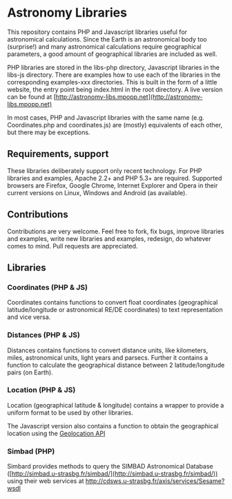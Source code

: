 Astronomy Libraries
===================

This repository contains PHP and Javascript libraries useful for astronomical calculations. Since the Earth is an astronomical body too (surprise!) and many astronomical calculations require geographical parameters, a good amount of geographical libraries are included as well.

PHP libraries are stored in the libs-php directory, Javascript libraries in the libs-js directory. There are examples how to use each of the libraries in the corresponding examples-xxx directories. This is built in the form of a little website, the entry point being index.html in the root directory. A live version can be found at [http://astronomy-libs.mpopp.net](http://astronomy-libs.mpopp.net)

In most cases, PHP and Javascript libraries with the same name (e.g. Coordinates.php and coordinates.js) are (mostly) equivalents of each other, but there may be exceptions.

Requirements, support
---------------------

These libraries deliberately support only recent technology. For PHP libraries and examples, Apache 2.2+ and PHP 5.3+ are required. Supported browsers are Firefox, Google Chrome, Internet Explorer and Opera in their current versions on Linux, Windows and Android (as available).

Contributions
-------------

Contributions are very welcome. Feel free to fork, fix bugs, improve libraries and examples, write new libraries and examples, redesign, do whatever comes to mind. Pull requests are appreciated.

Libraries
---------

### Coordinates (PHP & JS)

Coordinates contains functions to convert float coordinates (geographical latitude/longitude or astronomical RE/DE coordinates) to text representation and vice versa.

### Distances (PHP & JS)

Distances contains functions to convert distance units, like kilometers, miles, astronomical units, light years and parsecs. Further it contains a function to calculate the geographical distance between 2 latitude/longitude pairs (on Earth).

### Location (PHP & JS)

Location (geographical latitude & longitude) contains a wrapper to provide a uniform format to be used by other libraries.

The Javascript version also contains a function to obtain the geographical location using the [Geolocation API](http://dev.w3.org/geo/api/spec-source.html)

### Simbad (PHP)

Simbard provides methods to query the SIMBAD Astronomical Database ([http://simbad.u-strasbg.fr/simbad/](http://simbad.u-strasbg.fr/simbad/)) using their web services at http://cdsws.u-strasbg.fr/axis/services/Sesame?wsdl